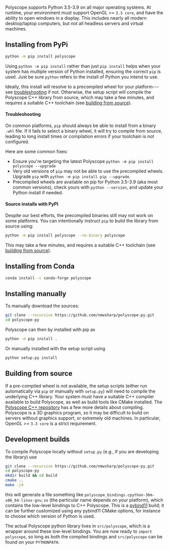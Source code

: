 Polyscope supports Python 3.5-3.9 on all major operating systems. At runtime, your environment must support OpenGL >= `3.3 core`, and have the ability to open windows in a display. This includes nearly all modern desktop/laptop computers, but not all headless servers and virtual machines.

## Installing from PyPi

```sh
python -m pip install polyscope
```
Using `python -m pip install` rather than just `pip install` helps when your system has multiple version of Python installed, ensuring the correct `pip` is used. Just be sure `python` refers to the install of Python you intend to use.

Ideally, this install will resolve to a precompiled wheel for your platform---see [troubleshooting](#troubleshooting) if not. Otherwise, the setup script will compile the Polyscope C++ library from source, which may take a few minutes, and requires a suitable C++ toolchain (see [building from source](#building-from-source)).

#### Troubleshooting

On common platforms, `pip` should always be able to install from a binary `.whl` file. If it fails to select a binary wheel, it will try to compile from source, leading to long install times or compilation errors if your toolchain is not configured.

Here are some common fixes: 

- Ensure you're targeting the latest Polyscope `python -m pip install polyscope --upgrade`
- Very old versions of `pip` may not be able to use the precompiled wheels. Upgrade `pip` with `python -m pip install pip --upgrade`.
- Precompiled wheels are available on pip for Python 3.5-3.9 (aka most common versions), check yours with `python --version`, and update your Python install if needed.

#### Source installs with PyPI

Despite our best efforts, the precompiled binaries still may not work on some platforms. You can intentionally instruct `pip` to build the library from source using:
```sh
python -m pip install polyscope --no-binary polyscope
```
This may take a few minutes, and requires a suitable C++ toolchain (see [building from source](#building-from-source)).

## Installing from Conda

```sh
conda install -c conda-forge polyscope
```

## Installing manually

To manually download the sources:

```sh
git clone --recursive https://github.com/nmwsharp/polyscope-py.git
cd polyscope-py
```

Polyscope can then by installed with pip as
```sh
python -m pip install .
```

Or manually installed with the setup script using
```sh
python setup.py install
```

## Building from source

If a pre-compiled wheel is not available, the setup scripts (either run automatically via `pip` or manually with `setup.py`) will need to compile the underlying C++ library. Your system must have a suitable C++ compiler available to build Polyscope, as well as build tools like CMake installed. The [Polyscope C++ repository](https://polyscope.run/building/) has a few more details about compiling. Polyscope is a 3D graphics program, so it may be difficult to build on servers without graphics support, or extremely old machines. In particular, OpenGL >= `3.3 core` is a strict requirement.

## Development builds

To compile Polyscope locally without `setup.py` (e.g., if you are developing the library) use

```sh
git clone --recursive https://github.com/nmwsharp/polyscope-py.git
cd polyscope-py
mkdir build && cd build
cmake ..
make -j4
```

this will generate a file something like `polyscope_bindings.cpython-36m-x86_64-linux-gnu.so` (the particular name depends on your platform), which contains the low-level bindings to C++ Polyscope. This is a [pybind11](https://pybind11.readthedocs.io/en/stable/) build; it can be further customized using any pybind11 CMake options, for instance to choose which version of Python is used.

The actual Polyscope python library lives in `src/polyscope`, which is a wrapper around these low-level bindings. You are now ready to `import polyscope`, so long as both the compiled bindings and `src/polyscope` can be found on your `PYTHONPATH`.
